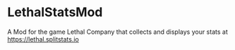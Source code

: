 # LethalStatsMod
A Mod for the game Lethal Company that collects and displays your stats at https://lethal.splitstats.io
